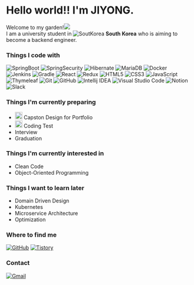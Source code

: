 <h1>Hello world!! I'm JIYONG.</h1>

<p>Welcome to my garden!<img src="https://cdn-icons-png.flaticon.com/32/3090/3090490.png" /><br/>I am a university student in 
  <img alt="SoutKorea" src="https://cdn-icons-png.flaticon.com/16/3909/3909425.png" /> <b>South Korea</b> who is aiming to become a backend engineer.</p>

<h3>Things I code with</h3>
<p>
  <img alt="SpringBoot" src="https://img.shields.io/badge/-Spring Boot-6DB33F?style=flat-square&logo=springboot&logoColor=white" />
  <img alt="SpringSecurity" src="https://img.shields.io/badge/-Spring Security-6DB33F?style=flat-square&logo=springsecurity&logoColor=white" />
  <img alt="Hibernate" src="https://img.shields.io/badge/-Hibernate-59666C?style=flat-square&logo=hibernate&logoColor=white" />
  <img alt="MariaDB" src="https://img.shields.io/badge/-MariaDB-003545?style=flat-square&logo=mariadb&logoColor=white" />
  <img alt="Docker" src="https://img.shields.io/badge/-Docker-2496ED?style=flat-square&logo=docker&logoColor=white" />
  <img alt="Jenkins" src="https://img.shields.io/badge/-Jenkins-D24939?style=flat-square&logo=jenkins&logoColor=white" />
  <img alt="Gradle" src="https://img.shields.io/badge/-Gradle-02303A?style=flat-square&logo=gradle&logoColor=white" />
  <img alt="React" src="https://img.shields.io/badge/-React-45b8d8?style=flat-square&logo=react&logoColor=white" />
  <img alt="Redux" src="https://img.shields.io/badge/-Redux-764ABC?style=flat-square&logo=redux&logoColor=white" />
  <img alt="HTML5" src="https://img.shields.io/badge/-HTML5-E34F26?style=flat-square&logo=html5&logoColor=white" />
  <img alt="CSS3" src="https://img.shields.io/badge/-CSS3-1572B6?style=flat-square&logo=css3&logoColor=white" />
  <img alt="JavaScript" src="https://img.shields.io/badge/-JavaScript(es6+)-F7DF1E?style=flat-square&logo=javascript&logoColor=white" />
  <img alt="Thymeleaf" src="https://img.shields.io/badge/-Thymeleaf-005F0F?style=flat-square&logo=thymeleaf&logoColor=white" />
  <img alt="Git" src="https://img.shields.io/badge/-Git-F05032?style=flat-square&logo=git&logoColor=white" />
  <img alt="GitHub" src="https://img.shields.io/badge/-GitHub-181717?style=flat-square&logo=github&logoColor=white" />
  <img alt="Intellij IDEA" src="https://img.shields.io/badge/-Intellij IDEA-000000?style=flat-square&logo=intellijidea&logoColor=white" />
  <img alt="Visual Studio Code" src="https://img.shields.io/badge/-VSCode-007ACC?style=flat-square&logo=visualstudiocode&logoColor=white" />
  <img alt="Notion" src="https://img.shields.io/badge/-Notion-000000?style=flat-square&logo=notion&logoColor=white" />
  <img alt="Slack" src="https://img.shields.io/badge/-Slack-4A154B?style=flat-square&logo=slack&logoColor=white" />
</p>

<h3>Things I'm currently preparing</h3>
<ul>
  <li><img src="https://emojipedia-us.s3.dualstack.us-west-1.amazonaws.com/thumbs/240/apple/237/fire_1f525.png" width="20" alt="new" /> Capston Design for Portfolio</li>
  <li><img src="https://emojipedia-us.s3.dualstack.us-west-1.amazonaws.com/thumbs/240/apple/237/fire_1f525.png" width="20" alt="new" /> Coding Test</li>
  <li>Interview</li>
  <li>Graduation</li>
</ul>

<h3>Things I'm currently interested in</h3>
<ul>
  <li>Clean Code</li>
  <li>Object-Oriented Programming</li>
</ul>

<h3>Things I want to learn later</h3>
<ul>
  <li>Domain Driven Design</li>
  <li>Kubernetes</li>
  <li>Microservice Architecture</li>
  <li>Optimization</li>
</ul>

<h3>Where to find me</h3>
<p>
  <a href="https://github.com/jeidiiy"><img alt="GitHub" src="https://img.shields.io/badge/-GitHub-181717?style=for-the-badge&logo=github&logoColor=white" /></a>
  <a href="https://somuchthings.tistory.com"><img alt="Tistory" src="https://img.shields.io/badge/-Tistory-FFFFFF?style=for-the-badge&logo=tistory&logoColor=black" /></a>
</p>

<h3>Contact</h3>
<p>
  <a href="mailto:jeidiiy98@gmail.com"><img alt="Gmail" src="https://img.shields.io/badge/-Gmail-EA4335?style=for-the-badge&logo=gmail&logoColor=white" /></a>
</p>
